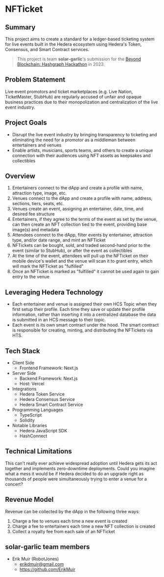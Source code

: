 # NFTicket

## Summary

This project aims to create a standard for a ledger-based ticketing system for live events built in the Hedera ecosystem using Hedera's Token, Consensus, and Smart Contract services.

> This project is team **solar-garlic**'s submission for the [Beyond Blockchain: Hashgraph Hackathon](https://go.beyondblockchain.dev/pg-homepage) in 2023.

## Problem Statement

Live event promotors and ticket marketplaces (e.g. Live Nation, TicketMaster, StubHub) are regularly accused of unfair and opaque business practices due to their monopolization and centralization of the live event industry.

## Project Goals

- Disrupt the live event industry by bringing transparency to ticketing and eliminating the need for a promotor as a middleman between entertainers and venues
- Enable artists, musicians, sports teams, and others to create a unique connection with their audiences using NFT assets as keepsakes and collectibles

## Overview

1. Entertainers connect to the dApp and create a profile with name, attraction type, image, etc.
1. Venues connect to the dApp and create a profile with name, address, sections, tiers, seats, etc.
1. Venues create an event, assigning an entertainer, date, time, and desired fee structure
1. Entertainers, if they agree to the terms of the event as set by the venue, can then create an NFT collection tied to the event, providing base image(s) and metadata
1. Attendees connect to the dApp, filter events by entertainer, attraction type, and/or date range, and mint an NFTicket
1. NFTickets can be bought, sold, and traded second-hand prior to the event (similar to StubHub), or after the event as collectibles
1. At the time of the event, attendees will pull up the NFTicket on their mobile device's wallet and the venue will scan it to grant entry, which will mark the NFTicket as "fulfilled"
1. Once an NFTicket is marked as "fulfilled" it cannot be used again to gain entry to the venue

## Leveraging Hedera Technology

- Each entertainer and venue is assigned their own HCS Topic when they first setup their profile. Each time they save or update their profile information, rather than inserting it into a centralized database the data is submitted in an HCS message to their topic.
- Each event is its own smart contract under the hood. The smart contract is responsible for creating, minting, and distributing the NFTickets via HTS.

## Tech Stack

- Client Side
  - Frontend Framework: Next.js
- Server Side
  - Backend Framework: Next.js
  - Host: Vercel
- Integrations
  - Hedera Token Service
  - Hedera Consensus Service
  - Hedera Smart Contract Service
- Programming Languages
  - TypeScript
  - Solidity
- Notable Libraries
  - Hedera JavaScript SDK
  - HashConnect

## Technical Limitations

This can't really ever achieve widespread adoption until Hedera gets its act together and implements zero-downtime deployments. Could you imagine what a mess it would be if Hedera decided to do an upgrade right as thousands of people were simultaneously trying to enter a venue for a concert?

## Revenue Model

Revenue can be collected by the dApp in the following three ways:

1. Charge a fee to venues each time a new event is created
1. Charge a fee to entertainers each time a new NFT collection is created
1. Collect a royalty fee from each sale of an NFTicket

## solar-garlic team members

- Erik Muir (RobotJones)
  - erikdmuir@gmail.com
  - https://github.com/ErikMuir
